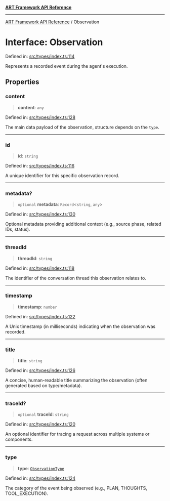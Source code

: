 [**ART Framework API Reference**](../README.md)

***

[ART Framework API Reference](../README.md) / Observation

# Interface: Observation

Defined in: [src/types/index.ts:114](https://github.com/hashangit/ART/blob/a8524de337702d2ec210d86aff2464ac0aeed73e/src/types/index.ts#L114)

Represents a recorded event during the agent's execution.

## Properties

### content

> **content**: `any`

Defined in: [src/types/index.ts:128](https://github.com/hashangit/ART/blob/a8524de337702d2ec210d86aff2464ac0aeed73e/src/types/index.ts#L128)

The main data payload of the observation, structure depends on the `type`.

***

### id

> **id**: `string`

Defined in: [src/types/index.ts:116](https://github.com/hashangit/ART/blob/a8524de337702d2ec210d86aff2464ac0aeed73e/src/types/index.ts#L116)

A unique identifier for this specific observation record.

***

### metadata?

> `optional` **metadata**: `Record`\<`string`, `any`\>

Defined in: [src/types/index.ts:130](https://github.com/hashangit/ART/blob/a8524de337702d2ec210d86aff2464ac0aeed73e/src/types/index.ts#L130)

Optional metadata providing additional context (e.g., source phase, related IDs, status).

***

### threadId

> **threadId**: `string`

Defined in: [src/types/index.ts:118](https://github.com/hashangit/ART/blob/a8524de337702d2ec210d86aff2464ac0aeed73e/src/types/index.ts#L118)

The identifier of the conversation thread this observation relates to.

***

### timestamp

> **timestamp**: `number`

Defined in: [src/types/index.ts:122](https://github.com/hashangit/ART/blob/a8524de337702d2ec210d86aff2464ac0aeed73e/src/types/index.ts#L122)

A Unix timestamp (in milliseconds) indicating when the observation was recorded.

***

### title

> **title**: `string`

Defined in: [src/types/index.ts:126](https://github.com/hashangit/ART/blob/a8524de337702d2ec210d86aff2464ac0aeed73e/src/types/index.ts#L126)

A concise, human-readable title summarizing the observation (often generated based on type/metadata).

***

### traceId?

> `optional` **traceId**: `string`

Defined in: [src/types/index.ts:120](https://github.com/hashangit/ART/blob/a8524de337702d2ec210d86aff2464ac0aeed73e/src/types/index.ts#L120)

An optional identifier for tracing a request across multiple systems or components.

***

### type

> **type**: [`ObservationType`](../enumerations/ObservationType.md)

Defined in: [src/types/index.ts:124](https://github.com/hashangit/ART/blob/a8524de337702d2ec210d86aff2464ac0aeed73e/src/types/index.ts#L124)

The category of the event being observed (e.g., PLAN, THOUGHTS, TOOL_EXECUTION).
